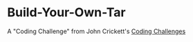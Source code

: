 # Build-Your-Own-Tar
A "Coding Challenge" from John Crickett's  [Coding Challenges](https://codingchallenges.fyi/challenges/intro)
